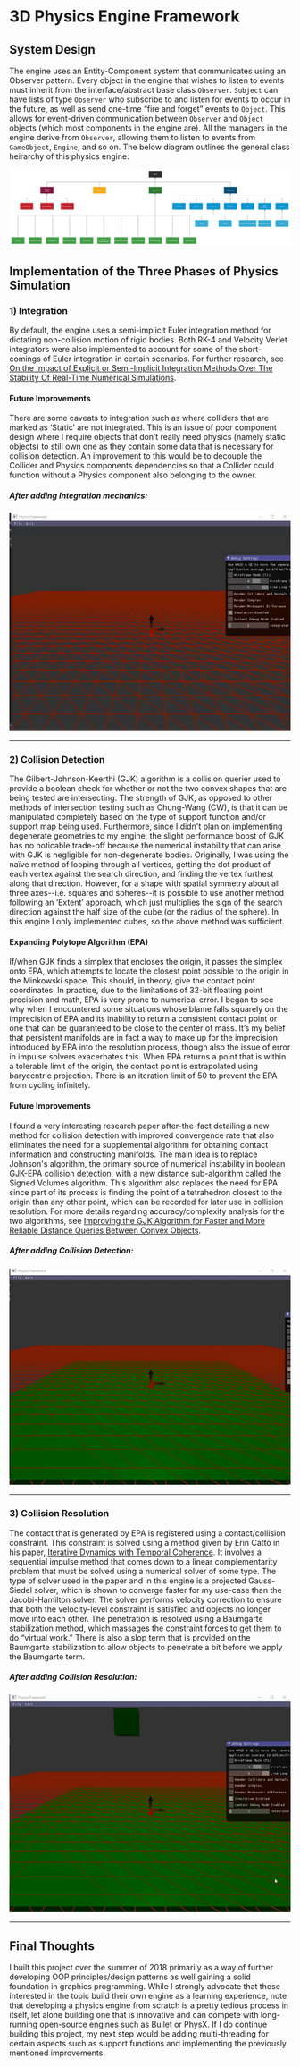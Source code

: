 # 3D Physics Engine Framework

## System Design

The engine uses an Entity-Component system that communicates using an Observer pattern. Every object in the engine that wishes to listen to events must inherit from the interface/abstract base class `Observer`. `Subject` can have lists of type `Observer` who subscribe to and listen for events to occur in the future, as well as send one-time “fire and forget” events to `Object`. This allows for event-driven communication between `Observer` and `Object` objects (which most components in the engine are). All the managers in the engine derive from `Observer`, allowing them to listen to events from `GameObject`, `Engine`, and so on. The below diagram outlines the general class heirarchy of this physics engine:

![Class Heirarchy](docs/img/type_heirarchy.png)

## Implementation of the Three Phases of Physics Simulation

### 1) Integration
By default, the engine uses a semi-implicit Euler integration method for dictating non-collision motion of rigid bodies. Both RK-4 and Velocity Verlet integrators were also implemented to account for some of the short-comings of Euler integration in certain scenarios. For further research, see [On the Impact of Explicit or Semi-Implicit Integration Methods Over The Stability Of Real-Time Numerical Simulations](https://rj.romai.ro/arhiva/2013/2/Cioaca.pdf). 

#### Future Improvements
There are some caveats to integration such as where colliders that are marked as ‘Static’ are not integrated. This is an issue of poor component design where I require objects that don’t really need physics (namely static objects) to still own one as they contain some data that is necessary for collision detection. An improvement to this would be to decouple the Collider and Physics components dependencies so that a Collider could function without a Physics component also belonging to the owner.

##### After adding Integration mechanics:

![Phase One](docs/img/phase_one.gif)

---

### 2) Collision Detection
The Gilbert-Johnson-Keerthi (GJK) algorithm is a collision querier used to provide a boolean check for whether or not the two convex shapes that are being tested are intersecting. The strength of GJK, as opposed to other methods of intersection testing such as Chung-Wang (CW), is that it can be manipulated completely based on the type of support function and/or support map being used. Furthermore, since I didn't plan on implementing degenerate geometries to my engine, the slight performance boost of GJK has no noticable trade-off because the numerical instability that can arise with GJK is negligible for non-degenerate bodies. Originally, I was using the naïve method of looping through all vertices, getting the dot product of each vertex against the search direction, and finding the vertex furthest along that direction. However, for a shape with spatial symmetry about all three axes--i.e. squares and spheres--it is possible to use another method following an ‘Extent’ approach, which just multiplies the sign of the search direction against the half size of the cube (or the radius of the sphere). In this engine I only implemented cubes, so the above method was sufficient.

#### Expanding Polytope Algorithm (EPA)
If/when GJK finds a simplex that encloses the origin, it passes the simplex onto EPA, which attempts to locate the closest point possible to the origin in the Minkowski space. This should, in theory, give the contact point coordinates. In practice, due to the limitations of 32-bit floating point precision and math, EPA is very prone to numerical error. I began to see why when I encountered some situations whose blame falls squarely on the imprecision of EPA and its inability to return a consistent contact point or one that can be guaranteed to be close to the center of mass. It’s my belief that persistent manifolds are in fact a way to make up for the imprecision introduced by EPA into the resolution process, though also the issue of error in impulse solvers exacerbates this. When EPA returns a point that is within a tolerable limit of the origin, the contact point is extrapolated using barycentric projection. There is an iteration limit of 50 to prevent the EPA from cycling infinitely.

#### Future Improvements
I found a very interesting research paper after-the-fact detailing a new method for collision detection with improved convergence rate that also eliminates the need for a supplemental algorithm for obtaining contact information and constructing manifolds. The main idea is to replace Johnson's algorithm, the primary source of numerical instability in boolean GJK-EPA collision detection, with a new distance sub-algorithm called the Signed Volumes algorithm. This algorithm also replaces the need for EPA since part of its process is finding the point of a tetrahedron closest to the origin than any other point, which can be recorded for later use in collision resolution. For more details regarding accuracy/complexity analysis for the two algorithms, see [Improving the GJK Algorithm for Faster and More Reliable Distance Queries Between Convex Objects](https://ora.ox.ac.uk/objects/uuid:69c743d9-73de-4aff-8e6f-b4dd7c010907/download_file?safe_filename=GJK.PDF&file_format=application%2Fpdf&type_of_work=Journal+article).

##### After adding Collision Detection:

![Phase Two](docs/img/phase_two.gif)

---

### 3) Collision Resolution
The contact that is generated by EPA is registered using a contact/collision constraint. This constraint is solved using a method given by Erin Catto in his paper, [Iterative Dynamics with Temporal Coherence](https://pdfs.semanticscholar.org/f8d6/8e78aa29a55bea61b5a1a05ba01c8886692e.pdf). It involves a sequential impulse method that comes down to a linear complementarity problem that must be solved using a numerical solver of some type. The type of solver used in the paper and in this engine is a projected Gauss-Siedel solver, which is shown to converge faster for my use-case than the Jacobi-Hamilton solver. The solver performs velocity correction to ensure that both the velocity-level constraint is satisfied and objects no longer move into each other. The penetration is resolved using a Baumgarte stabilization method, which massages the constraint forces to get them to do “virtual work." There is also a slop term that is provided on the Baumgarte stabilization to allow objects to penetrate a bit before we apply the Baumgarte term.

##### After adding Collision Resolution:

![Phase Three](docs/img/phase_three.gif)

---

## Final Thoughts

I built this project over the summer of 2018 primarily as a way of further developing OOP principles/design patterns as well gaining a solid foundation in graphics programming. While I strongly advocate that those interested in the topic build their own engine as a learning experience, note that developing a physics engine from scratch is a pretty tedious process in itself, let alone building one that is innovative and can compete with long-running open-source engines such as Bullet or PhysX. If I do continue building this project, my next step would be adding multi-threading for certain aspects such as support functions and implementing the previously mentioned improvements.
